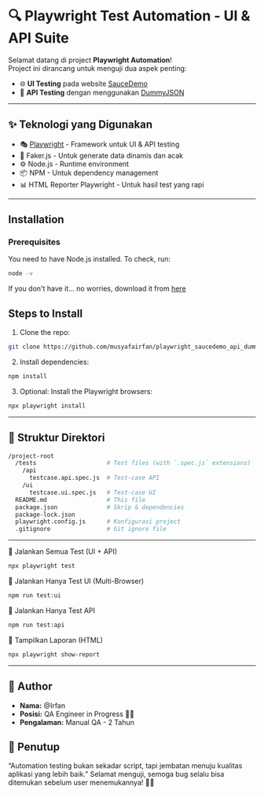 # 🔍 Playwright Test Automation - UI & API Suite

Selamat datang di project **Playwright Automation**!  
Project ini dirancang untuk menguji dua aspek penting:

- 🌐 **UI Testing** pada website [SauceDemo](https://www.saucedemo.com/)
- 🔗 **API Testing** dengan menggunakan [DummyJSON](https://dummyjson.com/)

---

## ✨ Teknologi yang Digunakan

- 🎭 [Playwright](https://playwright.dev/) - Framework untuk UI & API testing
- 🔢 Faker.js - Untuk generate data dinamis dan acak
- ⚙️ Node.js - Runtime environment
- 📦 NPM - Untuk dependency management
- 📊 HTML Reporter Playwright - Untuk hasil test yang rapi

---

## Installation

### Prerequisites

You need to have Node.js installed. To check, run:

```bash
node -v
```

If you don't have it... no worries, download it from [here](https://nodejs.org/)

## Steps to Install

1. Clone the repo:

```bash
git clone https://github.com/musyafairfan/playwright_saucedemo_api_dummyjson.git
```

2. Install dependencies:

```bash
npm install
```

3. Optional: Install the Playwright browsers:

```bash
npx playwright install
```

---

## 📁 Struktur Direktori

```bash
/project-root
  /tests                    # Test files (with `.spec.js` extensions)
    /api                    
      testcase.api.spec.js  # Test-case API
    /ui
      testcase.ui.spec.js   # Test-case UI
  README.md                 # This file
  package.json              # Skrip & dependencies
  package-lock.json
  playwright.config.js      # Konfigurasi project
  .gitignore                # Git ignore file
```

---

🔹 Jalankan Semua Test (UI + API)
```bash
npx playwright test
```
🔹 Jalankan Hanya Test UI (Multi-Browser)
```bash
npm run test:ui
```
🔹 Jalankan Hanya Test API
```bash
npm run test:api
```
🔹 Tampilkan Laporan (HTML)
```bash
npx playwright show-report
```

---

## 👤 Author
- **Nama:** @Irfan
- **Posisi:** QA Engineer in Progress 🔧🚀
- **Pengalaman:** Manual QA - 2 Tahun

## 🏁 Penutup
“Automation testing bukan sekadar script, tapi jembatan menuju kualitas aplikasi yang lebih baik.”
Selamat menguji, semoga bug selalu bisa ditemukan sebelum user menemukannya! 🐞✨